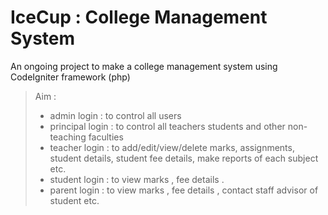 # IceCup : College Management System

An ongoing project to make a college management system using CodeIgniter framework (php) 
> Aim : 
>  * admin login : to control all users 
>  * principal login : to control all teachers students and other non-teaching faculties 
>  * teacher login :  to add/edit/view/delete marks, assignments, student details, student fee details, make reports of each subject etc.
>  * student login : to view marks , fee details .
>  * parent login : to view marks , fee details  , contact staff advisor of student etc.
